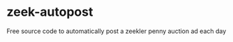 zeek-autopost
=============

Free source code to automatically post a zeekler penny auction ad each day